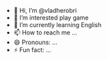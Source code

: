 - 👋 Hi, I’m @vladherobri
- 👀 I’m interested play game 
- 🌱 I’m currently learning English
- 📫 How to reach me ...
- 😄 Pronouns: ...
- ⚡ Fun fact: ...

<!---
vladherobri/vladherobri is a ✨ special ✨ repository because its `README.md` (this file) appears on your GitHub profile.
You can click the Preview link to take a look at your changes.
--->
